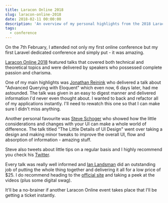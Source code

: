 ```yaml
---
title: Laracon Online 2018
slug: laracon-online-2018
date: 2018-02-11 00:00:00
description: 'An overview of my personal highlights from the 2018 Laracon Online conference, including recaps of talks by Steve Schoger and Jonathan Reinink.'
tags:
  - conference
---
```


On the 7th February, I attended not only my first online conference but my first Laravel dedicated conference and simply put - it was amazing.

[Laracon Online 2018](https://laracon.net) featured talks that covered both technical and theoretical topics and were delivered by speakers who possessed complete passion and charisma.

One of my main highlights was [Jonathan Reinink](https://twitter.com/reinink) who delivered a talk about "Advanced Querying with Eloquent" which even now, 6 days later, had me astounded. The talk was given in an easy to digest manner and delivered information I'd never even thought about. I wanted to back and refactor all of my applications instantly. I'll need to rewatch this one so that I can make sure I didn't miss anything.

Another personal favourite was [Steve Schoger](https://twitter.com/steveschoger) who showed how the little considerations and changes with your UI can make a whole world of difference. The talk titled "The Little Details of UI Design" went over taking a design and making minor tweaks to improve the overall UI, flow and absorption of information - amazing stuff.

Steve also tweets about little tips on a regular basis and I highly recommend you check his [Twitter](https://twitter.com/steveschoger).

Every talk was really well informed and [Ian Landsman](https://twitter.com/ianlandsman) did an outstanding job of putting the whole thing together and delivering it all for a low price of \$25. I do recommend heading to the [official site](https://laracon.net) and taking a peek at the videos (plus some digital swag).

It'll be a no-brainer if another Laracon Online event takes place that I'll be getting a ticket instantly.
